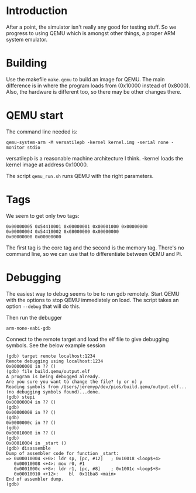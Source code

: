 # Introduction #

After a point, the simulator isn't really any good for testing stuff.  So we
progress to using QEMU which is amongst other things, a proper ARM system
emulator.

# Building #

Use the makefile ` make.qemu ` to build an image for QEMU.  The main
difference is in where the program loads from (0x10000 instead of 0x8000).
Also, the hardware is different too, so there may be other changes there.

# QEMU start #

The command line needed is:

```
qemu-system-arm -M versatilepb -kernel kernel.img -serial none -monitor stdio
```

versatilepb is a reasonable machine architecture I think.  -kernel loads the
kernel image at address 0x10000.

The script ` qemu_run.sh ` runs QEMU with the right parameters.

# Tags #

We seem to get only two tags:

```
0x00000005 0x54410001 0x00000001 0x00001000 0x00000000 
0x00000004 0x54410002 0x08000000 0x00000000 
0x00000000 0x00000000
```

The first tag is the core tag and the second is the memory tag.  There's no
command line, so we can use that to differentiate between QEMU and Pi.

# Debugging #

The easiest way to debug seems to be to run gdb remotely.  Start QEMU with the
options to stop QEMU immediately on load.  The script takes an option ` --debug ` that will do this.

Then run the debugger
```
arm-none-eabi-gdb
```

Connect to the remote target and load the elf file to give debugging symbols.
See the below example session

```
(gdb) target remote localhost:1234
Remote debugging using localhost:1234
0x00000000 in ?? ()
(gdb) file build.qemu/output.elf 
A program is being debugged already.
Are you sure you want to change the file? (y or n) y
Reading symbols from /Users/jeremyp/dev/pios/build.qemu/output.elf...(no debugging symbols found)...done.
(gdb) stepi
0x00000004 in ?? ()
(gdb) 
0x00000008 in ?? ()
(gdb) 
0x0000000c in ?? ()
(gdb) 
0x00010000 in ?? ()
(gdb) 
0x00010004 in _start ()
(gdb) disassemble
Dump of assembler code for function _start:
=> 0x00010004 <+0>:	ldr	sp, [pc, #12]	; 0x10018 <loop$+4>
   0x00010008 <+4>:	mov	r0, #1
   0x0001000c <+8>:	ldr	r1, [pc, #8]	; 0x1001c <loop$+8>
   0x00010010 <+12>:	bl	0x11ba8 <main>
End of assembler dump.
(gdb) 

```